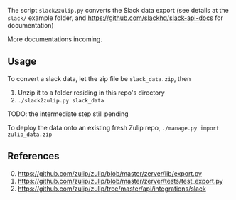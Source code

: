 The script `slack2zulip.py` converts the Slack data export (see details at the
`slack/` example folder, and https://github.com/slackhq/slack-api-docs for
documentation)

More documentations incoming.
## Usage

To convert a slack data, let the zip file be `slack_data.zip`, then
1. Unzip it to a folder residing in this repo's directory
2. `./slack2zulip.py slack_data`

TODO: the intermediate step still pending

To deploy the data onto an existing fresh Zulip repo,
`./manage.py import zulip_data.zip`

## References

0. https://github.com/zulip/zulip/blob/master/zerver/lib/export.py
1. https://github.com/zulip/zulip/blob/master/zerver/tests/test_export.py
2. https://github.com/zulip/zulip/tree/master/api/integrations/slack
